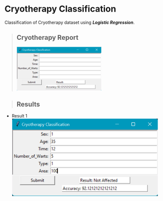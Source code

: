 # Cryotherapy Classification
Classification of Cryotherapy dataset using ***Logistic Regression***.
<br/>
> ## Cryotherapy Report 
><img src="https://github.com/SaiSwarup27/Cryotherapy-Classification/blob/master/images/Cryotherapy_report.png " width=60% height=40%/>

> ## Results 
- <p align='left'> Result 1<br/>
    <img src='https://github.com/SaiSwarup27/Cryotherapy-Classification/blob/master/images/Cryotherapy_result1.png'/></p>


